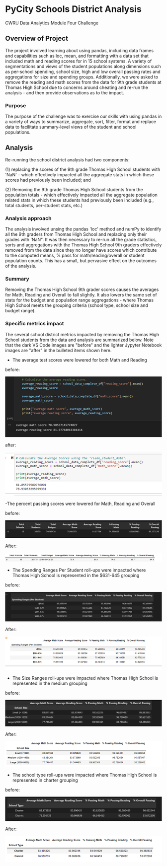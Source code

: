 # PyCity Schools District Analysis

CWRU Data Analytics Module Four Challenge


## Overview of Project

The project involved learning about using pandas, including data frames and capabilities such as loc, mean, and formatting with a  data set that included math and reading scores for in 15 school systems.  A variety of segmentations and views of the student populations along dimensions such as per-school spending, school size, high and low overall passing rates and aggregations for size and spending groups.   Additionally, we were asked to remove the reading and math scores from the data for 9th grade students at Thomas High School due to concerns around cheating and re-run the analysis - and then provide observations as to the impact. 


### Purpose

The purpose of the challenge was to exercise our skills with using pandas in a variety of ways to summarize, aggregate, sort, filter, format and replace data to facilitate summary-level views of the student and school populations.  

## Analysis 

Re-running the school district analysis had two components:

(1) replacing the scores of the 9th grade Thomas High School students with 'NaN' - which effectively impacted all the aggregate stats in which these scores had previously been included;  and

(2) Removing the 9th grade Thomas High School students from the population totals - which effectively impacted all the aggregate population related stats in which these students had previously been included (e.g., total students, per-student stats, etc.)

### Analysis approach 

The analysis involved unsing the pandas 'loc' method and numPy to identify all the 9th graders from Thomas High School and replacing only their grades with 'NaN".   It was then necessary to re-run all the grade statistics, sorts and aggregations with the Thomas High School 9th graders effectively removed from the data since they no longer have scores which contribute to the computed means, % pass for math/reading/overall or student population counts.  This has a small, but pervasive effect on the outcomes of the analysis.     


### Summary

Removing the Thomas High School 9th grader scores causes the averages for Math, Reading and Overall to fall slightly.  It also lowers the same set of stats for the budget and population range aggregations - where Thomas High School meets the grouping criteria (school type, school size and budget range). 

### Specific metrics impact 

The several school district metrics impacted by removing the Thomas High School students from the data and analysis are summarized below.  Note that the dark VS Code images are "before" and the lighter Jypyter Notebook images are "after" in the bulleted items shown here.  

- The average test scores were lowered for both Math and Reading 

before: 

![img](https://github.com/fhsal/PyCity_Schools/blob/main/Images/before_Avg_scores.png)

after:  

![img](https://github.com/fhsal/PyCity_Schools/blob/main/Images/after_Avg_scores.png)


-The percent passing scores were lowered for Math, Reading and Overall

before:

![img](https://github.com/fhsal/PyCity_Schools/blob/main/Images/before_passing_percent.png)

After:

![img](https://github.com/fhsal/PyCity_Schools/blob/main/Images/after_passing_percent.png)


- The Spending Ranges Per Student roll-ups were impacted where Thomas High School is represented in the $631-645 grouping

before:

![img](https://github.com/fhsal/PyCity_Schools/blob/main/Images/before_spending.png)

After:

![img](https://github.com/fhsal/PyCity_Schools/blob/main/Images/after_spending.png)

- The Size Ranges  roll-ups were impacted where Thomas High School is represented in the medium grouping

before:

![img](https://github.com/fhsal/PyCity_Schools/blob/main/Images/before_size.png)

After:

![img](https://github.com/fhsal/PyCity_Schools/blob/main/Images/after_size.png)

- The school type roll-ups were impacted where Thomas High School is represented in charter grouping

before:

![img](https://github.com/fhsal/PyCity_Schools/blob/main/Images/before_type.png)

After:

![img](https://github.com/fhsal/PyCity_Schools/blob/main/Images/after_type.png)
